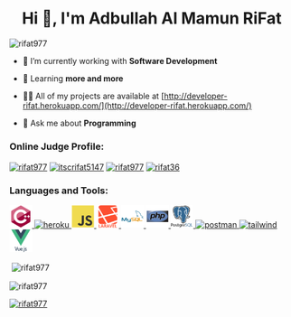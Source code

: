 <h1 align="center">Hi 👋, I'm Adbullah Al Mamun RiFat</h1>
<p align="left"> <img src="https://komarev.com/ghpvc/?username=rifat977&label=Profile%20views&color=0e75b6&style=flat" alt="rifat977" /> </p>


- 🌱 I’m currently working with **Software Development**

- 📝 Learning **more and more**

- 👨‍💻 All of my projects are available at [http://developer-rifat.herokuapp.com/](http://developer-rifat.herokuapp.com/)

- 💬 Ask me about **Programming**

<h3 align="left">Online Judge Profile:</h3>
<p align="left">
<a href="https://www.codechef.com/users/rifat977" target="blank"><img align="center" src="https://cdn.jsdelivr.net/npm/simple-icons@3.1.0/icons/codechef.svg" alt="rifat977" height="30" width="40" /></a>
<a href="https://www.hackerrank.com/itscrifat5147" target="blank"><img align="center" src="https://raw.githubusercontent.com/rahuldkjain/github-profile-readme-generator/master/src/images/icons/Social/hackerrank.svg" alt="itscrifat5147" height="30" width="40" /></a>
<a href="https://codeforces.com/profile/rifat977" target="blank"><img align="center" src="https://raw.githubusercontent.com/rahuldkjain/github-profile-readme-generator/master/src/images/icons/Social/codeforces.svg" alt="rifat977" height="30" width="40" /></a>
<a href="https://www.leetcode.com/rifat36" target="blank"><img align="center" src="https://raw.githubusercontent.com/rahuldkjain/github-profile-readme-generator/master/src/images/icons/Social/leet-code.svg" alt="rifat36" height="30" width="40" /></a>
</p>

<h3 align="left">Languages and Tools:</h3>
<p align="left"> <a href="https://www.w3schools.com/cpp/" target="_blank" rel="noreferrer"> <img src="https://raw.githubusercontent.com/devicons/devicon/master/icons/cplusplus/cplusplus-original.svg" alt="cplusplus" width="40" height="40"/> </a> <a href="https://heroku.com" target="_blank" rel="noreferrer"> <img src="https://www.vectorlogo.zone/logos/heroku/heroku-icon.svg" alt="heroku" width="40" height="40"/> </a> <a href="https://developer.mozilla.org/en-US/docs/Web/JavaScript" target="_blank" rel="noreferrer"> <img src="https://raw.githubusercontent.com/devicons/devicon/master/icons/javascript/javascript-original.svg" alt="javascript" width="40" height="40"/> </a> <a href="https://laravel.com/" target="_blank" rel="noreferrer"> <img src="https://raw.githubusercontent.com/devicons/devicon/master/icons/laravel/laravel-plain-wordmark.svg" alt="laravel" width="40" height="40"/> </a> <a href="https://www.mysql.com/" target="_blank" rel="noreferrer"> <img src="https://raw.githubusercontent.com/devicons/devicon/master/icons/mysql/mysql-original-wordmark.svg" alt="mysql" width="40" height="40"/> </a> <a href="https://www.php.net" target="_blank" rel="noreferrer"> <img src="https://raw.githubusercontent.com/devicons/devicon/master/icons/php/php-original.svg" alt="php" width="40" height="40"/> </a> <a href="https://www.postgresql.org" target="_blank" rel="noreferrer"> <img src="https://raw.githubusercontent.com/devicons/devicon/master/icons/postgresql/postgresql-original-wordmark.svg" alt="postgresql" width="40" height="40"/> </a> <a href="https://postman.com" target="_blank" rel="noreferrer"> <img src="https://www.vectorlogo.zone/logos/getpostman/getpostman-icon.svg" alt="postman" width="40" height="40"/> </a> <a href="https://tailwindcss.com/" target="_blank" rel="noreferrer"> <img src="https://www.vectorlogo.zone/logos/tailwindcss/tailwindcss-icon.svg" alt="tailwind" width="40" height="40"/> </a> <a href="https://vuejs.org/" target="_blank" rel="noreferrer"> <img src="https://raw.githubusercontent.com/devicons/devicon/master/icons/vuejs/vuejs-original-wordmark.svg" alt="vuejs" width="40" height="40"/> </a> </p>

<p>&nbsp;<img align="center" src="https://github-readme-stats.vercel.app/api?username=rifat977&show_icons=true&locale=en" alt="rifat977" /></p>

<p><img align="center" src="https://github-readme-streak-stats.herokuapp.com/?user=rifat977&" alt="rifat977" /></p>

<p align="left"> <a href="https://github.com/ryo-ma/github-profile-trophy"><img src="https://github-profile-trophy.vercel.app/?username=rifat977" alt="rifat977" /></a> </p>
